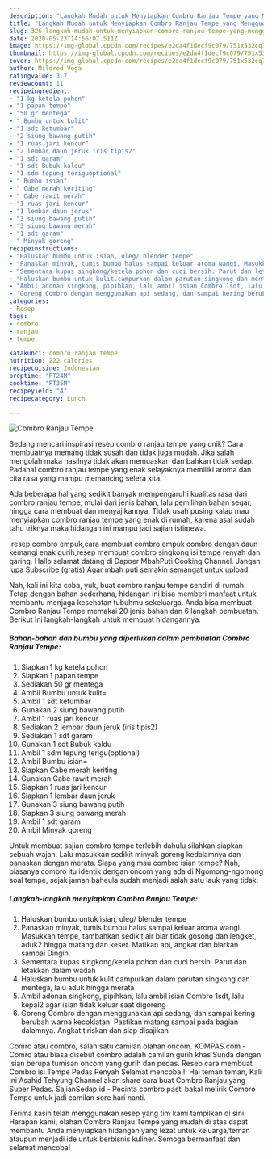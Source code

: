 ```yaml
---
description: "Langkah Mudah untuk Menyiapkan Combro Ranjau Tempe yang Menggugah Selera"
title: "Langkah Mudah untuk Menyiapkan Combro Ranjau Tempe yang Menggugah Selera"
slug: 326-langkah-mudah-untuk-menyiapkan-combro-ranjau-tempe-yang-menggugah-selera
date: 2020-05-23T14:56:07.511Z
image: https://img-global.cpcdn.com/recipes/e2da4f1decf9c079/751x532cq70/combro-ranjau-tempe-foto-resep-utama.jpg
thumbnail: https://img-global.cpcdn.com/recipes/e2da4f1decf9c079/751x532cq70/combro-ranjau-tempe-foto-resep-utama.jpg
cover: https://img-global.cpcdn.com/recipes/e2da4f1decf9c079/751x532cq70/combro-ranjau-tempe-foto-resep-utama.jpg
author: Mildred Vega
ratingvalue: 3.7
reviewcount: 11
recipeingredient:
- "1 kg ketela pohon"
- "1 papan tempe"
- "50 gr mentega"
- " Bumbu untuk kulit"
- "1 sdt ketumbar"
- "2 siung bawang putih"
- "1 ruas jari kencur"
- "2 lembar daun jeruk iris tipis2"
- "1 sdt garam"
- "1 sdt Bubuk kaldu"
- "1 sdm tepung teriguoptional"
- " Bumbu isian"
- " Cabe merah keriting"
- " Cabe rawit merah"
- "1 ruas jari kencur"
- "1 lembar daun jeruk"
- "3 siung bawang putih"
- "3 siung bawang merah"
- "1 sdt garam"
- " Minyak goreng"
recipeinstructions:
- "Haluskan bumbu untuk isian, uleg/ blender tempe"
- "Panaskan minyak, tumis bumbu halus sampai keluar aroma wangi. Masukkan tempe, tambahkan sedikit air biar tidak gosong dan lengket, aduk2 hingga matang dan keset. Matikan api, angkat dan biarkan sampai Dingin."
- "Sementara kupas singkong/ketela pohon dan cuci bersih. Parut dan letakkan dalam wadah"
- "Haluskan bumbu untuk kulit.campurkan dalam parutan singkong dan mentega, lalu aduk hingga merata"
- "Ambil adonan singkong, pipihkan, lalu ambil isian Combro 1sdt, lalu kepal2 agar isian tidak keluar saat digoreng"
- "Goreng Combro dengan menggunakan api sedang, dan sampai kering berubah warna kecoklatan. Pastikan matang sampai pada bagian dalamnya. Angkat tiriskan dan siap disajikan"
categories:
- Resep
tags:
- combro
- ranjau
- tempe

katakunci: combro ranjau tempe 
nutrition: 222 calories
recipecuisine: Indonesian
preptime: "PT24M"
cooktime: "PT35M"
recipeyield: "4"
recipecategory: Lunch

---
```



![Combro Ranjau Tempe](https://img-global.cpcdn.com/recipes/e2da4f1decf9c079/751x532cq70/combro-ranjau-tempe-foto-resep-utama.jpg)

Sedang mencari inspirasi resep combro ranjau tempe yang unik? Cara membuatnya memang tidak susah dan tidak juga mudah. Jika salah mengolah maka hasilnya tidak akan memuaskan dan bahkan tidak sedap. Padahal combro ranjau tempe yang enak selayaknya memiliki aroma dan cita rasa yang mampu memancing selera kita.

Ada beberapa hal yang sedikit banyak mempengaruhi kualitas rasa dari combro ranjau tempe, mulai dari jenis bahan, lalu pemilihan bahan segar, hingga cara membuat dan menyajikannya. Tidak usah pusing kalau mau menyiapkan combro ranjau tempe yang enak di rumah, karena asal sudah tahu triknya maka hidangan ini mampu jadi sajian istimewa.

.resep combro empuk,cara membuat combro empuk combro dengan daun kemangi enak gurih,resep membuat combro singkong isi tempe renyah dan garing. Hallo selamat datang di Dapoer MbahPuti Cooking Channel. Jangan lupa Subscribe (gratis) Agar mbah puti semakin semangat untuk upload.


Nah, kali ini kita coba, yuk, buat combro ranjau tempe sendiri di rumah. Tetap dengan bahan sederhana, hidangan ini bisa memberi manfaat untuk membantu menjaga kesehatan tubuhmu sekeluarga. Anda bisa membuat Combro Ranjau Tempe memakai 20 jenis bahan dan 6 langkah pembuatan. Berikut ini langkah-langkah untuk membuat hidangannya.

<!--inarticleads1-->

##### Bahan-bahan dan bumbu yang diperlukan dalam pembuatan Combro Ranjau Tempe:

1. Siapkan 1 kg ketela pohon
1. Siapkan 1 papan tempe
1. Sediakan 50 gr mentega
1. Ambil  Bumbu untuk kulit=
1. Ambil 1 sdt ketumbar
1. Gunakan 2 siung bawang putih
1. Ambil 1 ruas jari kencur
1. Sediakan 2 lembar daun jeruk (iris tipis2)
1. Sediakan 1 sdt garam
1. Gunakan 1 sdt Bubuk kaldu
1. Ambil 1 sdm tepung terigu(optional)
1. Ambil  Bumbu isian=
1. Siapkan  Cabe merah keriting
1. Gunakan  Cabe rawit merah
1. Siapkan 1 ruas jari kencur
1. Siapkan 1 lembar daun jeruk
1. Gunakan 3 siung bawang putih
1. Siapkan 3 siung bawang merah
1. Ambil 1 sdt garam
1. Ambil  Minyak goreng


Untuk membuat sajian combro tempe terlebih dahulu silahkan siapkan sebuah wajan. Lalu masukkan sedikit minyak goreng kedalamnya dan panaskan dengan merata. Siapa yang mau combro isian tempe? Nah, biasanya combro itu identik dengan oncom yang ada di Ngomong-ngomong soal tempe, sejak jaman baheula sudah menjadi salah satu lauk yang tidak. 

<!--inarticleads2-->

##### Langkah-langkah menyiapkan Combro Ranjau Tempe:

1. Haluskan bumbu untuk isian, uleg/ blender tempe
1. Panaskan minyak, tumis bumbu halus sampai keluar aroma wangi. Masukkan tempe, tambahkan sedikit air biar tidak gosong dan lengket, aduk2 hingga matang dan keset. Matikan api, angkat dan biarkan sampai Dingin.
1. Sementara kupas singkong/ketela pohon dan cuci bersih. Parut dan letakkan dalam wadah
1. Haluskan bumbu untuk kulit.campurkan dalam parutan singkong dan mentega, lalu aduk hingga merata
1. Ambil adonan singkong, pipihkan, lalu ambil isian Combro 1sdt, lalu kepal2 agar isian tidak keluar saat digoreng
1. Goreng Combro dengan menggunakan api sedang, dan sampai kering berubah warna kecoklatan. Pastikan matang sampai pada bagian dalamnya. Angkat tiriskan dan siap disajikan


Comro atau combro, salah satu camilan olahan oncom. KOMPAS.com - Comro atau biasa disebut combro adalah camilan gurih khas Sunda dengan isian berupa tumisan oncom yang gurih dan pedas. Resep cara membuat Combro isi Tempe Pedas Renyah Selamat mencoba!!! Hai teman teman, Kali ini Asahid Tehyung Channel akan share cara buat Combro Ranjau yang Super Pedas. SajianSedap.id - Pecinta combro pasti bakal melirik Combro Tempe untuk jadi camilan sore hari nanti. 

Terima kasih telah menggunakan resep yang tim kami tampilkan di sini. Harapan kami, olahan Combro Ranjau Tempe yang mudah di atas dapat membantu Anda menyiapkan hidangan yang lezat untuk keluarga/teman ataupun menjadi ide untuk berbisnis kuliner. Semoga bermanfaat dan selamat mencoba!
